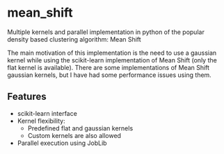# mean_shift
Multiple kernels and parallel implementation in python of the popular density based clustering algorithm: Mean Shift

The main motivation of this implementation is the need to use a gaussian kernel while using the scikit-learn implementation of Mean Shift (only the flat kernel is available). There are some implementations of Mean Shift gaussian kernels, but I have had some performance issues using them.

## Features
 - scikit-learn interface
 - Kernel flexibility:
   - Predefined flat and gaussian kernels
   - Custom kernels are also allowed
 - Parallel execution using JobLib
